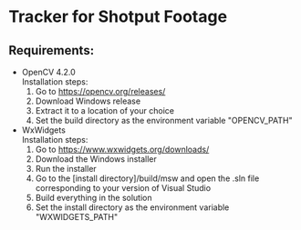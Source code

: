 # Tracker for Shotput Footage

## Requirements:
* OpenCV 4.2.0  
  Installation steps:
    1. Go to https://opencv.org/releases/
	2. Download Windows release
    3. Extract it to a location of your choice
	4. Set the build directory as the environment variable "OPENCV_PATH"
* WxWidgets  
  Installation steps:
    1. Go to https://www.wxwidgets.org/downloads/
	2. Download the Windows installer
	3. Run the installer
	4. Go to the [install directory]/build/msw and open the .sln file corresponding to your version of Visual Studio
	5. Build everything in the solution
	6. Set the install directory as the environment variable "WXWIDGETS_PATH"